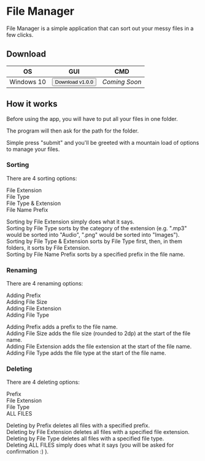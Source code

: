# File Manager
File Manager is a simple application that can sort out your messy files in a few clicks.

## Download
OS | GUI | CMD
--- | --- | ---
Windows 10 | <a href="https://github.com/aaronjc15128/File-Manager/releases/download/v1.0.0/FileManager.v1.0.0.exe"><button>Download v1.0.0</button></a> | *Coming Soon*

## How it works
Before using the app, you will have to put all your files in one folder.

The program will then ask for the path for the folder.

Simple press "submit" and you'll be greeted with a mountain load of options to manage your files.

### Sorting
There are 4 sorting options:

File Extension
<br>File Type
<br>File Type & Extension
<br>File Name Prefix

Sorting by File Extension simply does what it says.
<br>Sorting by File Type sorts by the category of the extension (e.g. ".mp3" would be sorted into "Audio", ".png" would be sorted into "Images").
<br>Sorting by File Type & Extension sorts by File Type first, then, in them folders, it sorts by File Extension.
<br>Sorting by File Name Prefix sorts by a specified prefix in the file name.

### Renaming
There are 4 renaming options:

Adding Prefix
<br>Adding File Size
<br>Adding File Extension
<br>Adding File Type

Adding Prefix adds a prefix to the file name.
<br>Adding File Size adds the file size (rounded to 2dp) at the start of the file name.
<br>Adding File Extension adds the file extension at the start of the file name.
<br>Adding File Type adds the file type at the start of the file name.

### Deleting
There are 4 deleting options:

Prefix
<br>File Extension
<br>File Type
<br>ALL FILES

Deleting by Prefix deletes all files with a specified prefix.
<br>Deleting by File Extension deletes all files with a specified file extension.
<br>Deleting by File Type deletes all files with a specified file type.
<br>Deleting ALL FILES simply does what it says (you will be asked for confirmation :) ).